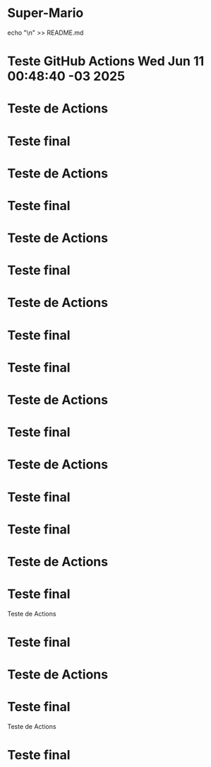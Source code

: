 # Super-Mario
echo "\n<!-- Testando GitHub Actions -->" >> README.md
# Teste GitHub Actions Wed Jun 11 00:48:40 -03 2025

# Teste de Actions
# Teste final
# Teste de Actions
# Teste final
# Teste de Actions
# Teste final
# Teste de Actions
# Teste final
# Teste final
# Teste de Actions
# Teste final
# Teste de Actions
# Teste final
# Teste final
# Teste de Actions
# Teste final
 Teste de Actions
# Teste final
# Teste de Actions
# Teste final
 Teste de Actions
# Teste final